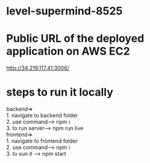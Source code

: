 # level-supermind-8525

# Public URL of the deployed application on AWS EC2
http://34.219.117.41:3006/

# steps to run it locally
 backend=>
          <br/>
         1. navigate to backend folder
          <br/>
         2. use command--> npm i
          <br/>
         3. to run server--> npm run live 
         <br/>
 frontend=>
  <br/>
         1. navigate to frontend folder
          <br/>
         2. use command--> npm i
          <br/>
         3. to sun it --> npm start
